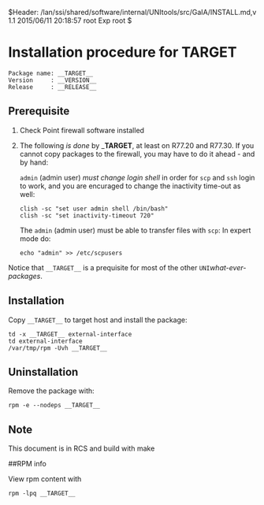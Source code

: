 
$Header: /lan/ssi/shared/software/internal/UNItools/src/GaIA/INSTALL.md,v 1.1 2015/06/11 20:18:57 root Exp root $

# Installation procedure for __TARGET__
    Package name: __TARGET__
    Version     : __VERSION__
    Release     : __RELEASE__

## Prerequisite

1. Check Point firewall software installed

2. The following _is done_ by ___TARGET__, at least on R77.20 and R77.30. If you cannot copy packages
   to the firewall, you may have to do it ahead - and by hand:

   ``admin`` (admin user) _must change login shell_ in order for ``scp`` and ``ssh`` login to work, and 
   you are encuraged to change the inactivity time-out as well:

       clish -sc "set user admin shell /bin/bash"
       clish -sc "set inactivity-timeout 720"

   The ``admin`` (admin user) must be able to transfer files with ``scp``: In expert mode do:

       echo "admin" >> /etc/scpusers

Notice that ``__TARGET__`` is a prequisite for most of the other ``UNI``_what-ever-packages_.

## Installation
Copy ``__TARGET__`` to target host and install the package:

    td -x __TARGET__ external-interface
    td external-interface
    /var/tmp/rpm -Uvh __TARGET__

## Uninstallation
Remove the package with:

    rpm -e --nodeps __TARGET__

## Note
This document is in RCS and build with make

##RPM info

View rpm content with

    rpm -lpq __TARGET__

